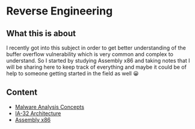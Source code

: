 # Reverse Engineering
## What this is about
I recently got into this subject in order to get better understanding of the buffer overflow vulnerability which is very common and complex to understand. So I started by studying Assembly x86 and taking notes that I will be sharing here to keep track of everything and maybe it could be of help to someone getting started in the field as well 😀 

## Content
- [Malware Analysis Concepts](https://github.com/n0sys/Reverse-Engineering/blob/main/Malware_Analysis_Concepts.md)
- [IA-32 Architecture](https://github.com/n0sys/Reverse-Engineering/blob/main/IA-32_Architecture.md)
- [Assembly x86](https://github.com/n0sys/Reverse-Engineering/blob/main/Assembly_x86.md)
